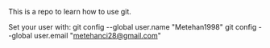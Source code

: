 This is a repo to learn how to use git.

Set your user with:
git config --global user.name "Metehan1998"
git config --global user.email "metehanci28@gmail.com"
